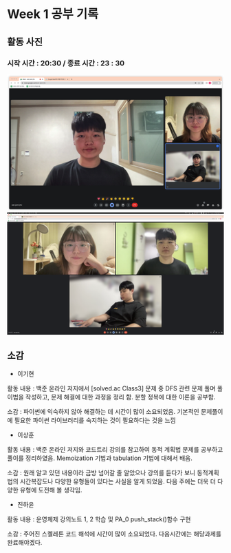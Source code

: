 # Week 1 공부 기록

## 활동 사진

### 시작 시간 : 20:30 / 종료 시간 : 23 : 30
<img src="Week1_record1.png">
<img src="Week1_record2.png">

## 소감

+ 이기현

활동 내용 : 백준 온라인 저지에서 [solved.ac Class3] 문제 중 DFS 관련 문제 풀며 풀이법을 작성하고, 문제 해결에 대한 과정을 정리 함. 분할 정복에 대한 이론을 공부함.

소감 : 파이썬에 익숙하지 않아 해결하는 데 시간이 많이 소요되었음. 기본적인 문제풀이에 필요한 파이썬 라이브러리를 숙지하는 것이 필요하다는 것을 느낌

+ 이상훈

활동 내용 : 백준 온라인 저지와 코드트리 강의를 참고하여 동적 계획법 문제를 공부하고 풀이를 정리하였음. Memoization 기법과 tabulation 기법에 대해서 배움.

소감 : 원래 알고 있던 내용이라 금방 넘어갈 줄 알았으나 강의를 듣다가 보니 동적계획법의 시간복잡도나 다양한 유형들이 있다는 사실을 알게 되었음. 다음 주에는 더욱 더 다양한 유형에 도전해 볼 생각임.

+ 진하윤

활동 내용 : 운영체제 강의노트 1, 2 학습 및 PA_0 push_stack()함수 구현

소감 : 주어진 스켈레톤 코드 해석에 시간이 많이 소요되었다. 다음시간에는 해당과제를 완료해야겠다.
